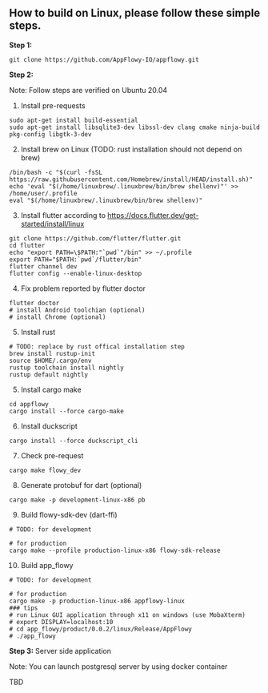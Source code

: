 ## How to build on Linux, please follow these simple steps.

**Step 1:**

```shell
git clone https://github.com/AppFlowy-IO/appflowy.git
```

**Step 2:**

Note: Follow steps are verified on Ubuntu 20.04

1. Install pre-requests
```shell
sudo apt-get install build-essential
sudo apt-get install libsqlite3-dev libssl-dev clang cmake ninja-build pkg-config libgtk-3-dev
```
2. Install brew on Linux (TODO: rust installation should not depend on brew)
```shell
/bin/bash -c "$(curl -fsSL https://raw.githubusercontent.com/Homebrew/install/HEAD/install.sh)"
echo 'eval "$(/home/linuxbrew/.linuxbrew/bin/brew shellenv)"' >> /home/user/.profile
eval "$(/home/linuxbrew/.linuxbrew/bin/brew shellenv)"
```
3. Install flutter according to https://docs.flutter.dev/get-started/install/linux
```shell
git clone https://github.com/flutter/flutter.git
cd flutter
echo "export PATH=\$PATH:"`pwd`"/bin" >> ~/.profile
export PATH="$PATH:`pwd`/flutter/bin"
flutter channel dev
flutter config --enable-linux-desktop
```
4. Fix problem reported by flutter doctor
```shell
flutter doctor
# install Android toolchian (optional)
# install Chrome (optional)
```
5. Install rust
```shell
# TODO: replace by rust offical installation step
brew install rustup-init
source $HOME/.cargo/env
rustup toolchain install nightly
rustup default nightly
```
5. Install cargo make
```shell
cd appflowy
cargo install --force cargo-make
```
6. Install duckscript
```shell
cargo install --force duckscript_cli
```
7. Check pre-request
```shell
cargo make flowy_dev
```
8. Generate protobuf for dart (optional)
```shell
cargo make -p development-linux-x86 pb
```
9. Build flowy-sdk-dev (dart-ffi)
```shell
# TODO: for development

# for production
cargo make --profile production-linux-x86 flowy-sdk-release
```
10. Build app_flowy
```shell
# TODO: for development

# for production
cargo make -p production-linux-x86 appflowy-linux
### tips
# run Linux GUI application through x11 on windows (use MobaXterm)
# export DISPLAY=localhost:10
# cd app_flowy/product/0.0.2/linux/Release/AppFlowy
# ./app_flowy
```

**Step 3:**  Server side application

Note: You can launch postgresql server by using docker container

TBD
